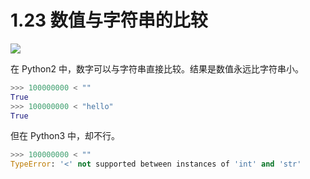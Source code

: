 # 1.23 数值与字符串的比较
![](http://image.iswbm.com/20200804124133.png)

在 Python2 中，数字可以与字符串直接比较。结果是数值永远比字符串小。

```Python
>>> 100000000 < ""
True
>>> 100000000 < "hello"
True
```

但在 Python3 中，却不行。

```python
>>> 100000000 < ""
TypeError: '<' not supported between instances of 'int' and 'str'
```



